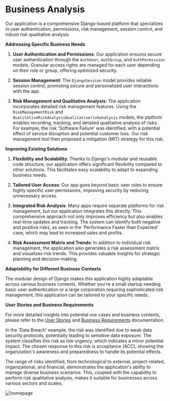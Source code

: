 

# Business Analysis 

Our application is a comprehensive Django-based platform that specializes in user authentication, permissions, risk management, session control, and robust risk qualitative analysis.

**Addressing Specific Business Needs**

1. **User Authentication and Permissions**: Our application ensures secure user authentication through the `AuthUser`, `AuthGroup`, and `AuthPermission` models. Granular access rights are managed for each user depending on their role or group, offering optimized security.

2. **Session Management**: The `DjangoSession` model provides reliable session control, promoting secure and personalized user interactions with the app.

3. **Risk Management and Qualitative Analysis**: The application incorporates detailed risk management features. Using the `RiskManagementRisk` and `QualitativeRiskAnalysisQualitativeriskanalysis` models, the platform enables recording, tracking, and detailed qualitative analysis of risks. For example, the risk 'Software Failure' was identified, with a potential effect of service disruption and potential customer loss. Our risk management tool then proposed a mitigation (MIT) strategy for this risk. 

**Improving Existing Solutions**

1. **Flexibility and Scalability**: Thanks to Django's modular and reusable code structure, our application offers significant flexibility compared to other solutions. This facilitates easy scalability to adapt to expanding business needs.

2. **Tailored User Access**: Our app goes beyond basic user roles to ensure highly specific user permissions, improving security by reducing unnecessary access.

3. **Integrated Risk Analysis**: Many apps require separate platforms for risk management, but our application integrates this directly. This comprehensive approach not only improves efficiency but also enables real-time updates and tracking. The system can identify both negative and positive risks, as seen in the 'Performance Faster than Expected' case, which may lead to increased sales and profits.

4. **Risk Assessment Matrix and Trends**: In addition to individual risk management, the application also generates a risk assessment matrix and visualizes risk trends. This provides valuable insights for strategic planning and decision-making.

**Adaptability for Different Business Contexts**

The modular design of Django makes this application highly adaptable across various business contexts. Whether you're a small startup needing basic user authentication or a large corporation requiring sophisticated risk management, this application can be tailored to your specific needs.

**User Stories and Business Requirements**

For more detailed insights into potential use cases and business contexts, please refer to the [User Stories](/docs/user_stories.md) and [Business Requirements](/docs/business_requirements.md) documentation.

In the 'Data Breach' example, the risk was identified due to weak data security protocols, potentially leading to sensitive data exposure. The system classifies this risk as low urgency, which indicates a minor potential impact. The chosen response to this risk is acceptance (ACC), showing the organization's awareness and preparedness to handle its potential effects.

The range of risks identified, from technological to external, project-related, organizational, and financial, demonstrates the application's ability to manage diverse business scenarios. This, coupled with the capability to perform risk qualitative analysis, makes it suitable for businesses across various sectors and scales.


![homepage](https://github.com/babakziaei/Data-Analysis/assets/126654048/04d951bd-c990-49eb-a802-969b99318cfb)
